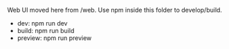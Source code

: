 Web UI moved here from /web. Use npm inside this folder to develop/build.

- dev: npm run dev
- build: npm run build
- preview: npm run preview
